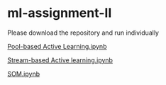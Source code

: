 # ml-assignment-II

Please download the repository and run individually

[Pool-based Active Learning.ipynb](https://github.com/chk-vision/ml-assignment-II/blob/master/Pool-based%20Active%20Learning.ipynb)

[Stream-based Active learning.ipynb](https://github.com/chk-vision/ml-assignment-II/blob/master/Stream-based%20Active%20Learning.ipynb)

[SOM.ipynb](https://github.com/chk-vision/ml-assignment-II/blob/master/SOM.ipynb)
